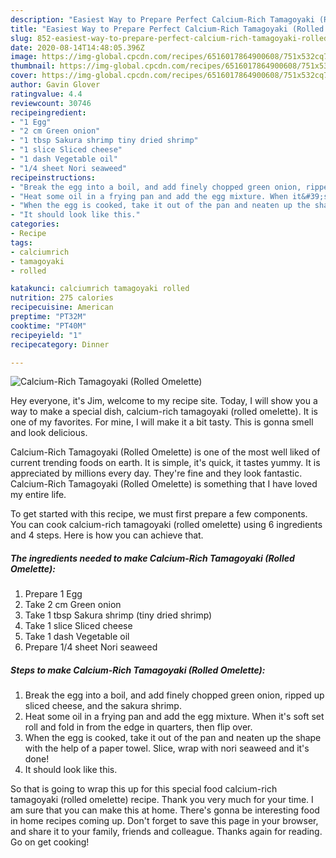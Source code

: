 ```yaml
---
description: "Easiest Way to Prepare Perfect Calcium-Rich Tamagoyaki (Rolled Omelette)"
title: "Easiest Way to Prepare Perfect Calcium-Rich Tamagoyaki (Rolled Omelette)"
slug: 852-easiest-way-to-prepare-perfect-calcium-rich-tamagoyaki-rolled-omelette
date: 2020-08-14T14:48:05.396Z
image: https://img-global.cpcdn.com/recipes/6516017864900608/751x532cq70/calcium-rich-tamagoyaki-rolled-omelette-recipe-main-photo.jpg
thumbnail: https://img-global.cpcdn.com/recipes/6516017864900608/751x532cq70/calcium-rich-tamagoyaki-rolled-omelette-recipe-main-photo.jpg
cover: https://img-global.cpcdn.com/recipes/6516017864900608/751x532cq70/calcium-rich-tamagoyaki-rolled-omelette-recipe-main-photo.jpg
author: Gavin Glover
ratingvalue: 4.4
reviewcount: 30746
recipeingredient:
- "1 Egg"
- "2 cm Green onion"
- "1 tbsp Sakura shrimp tiny dried shrimp"
- "1 slice Sliced cheese"
- "1 dash Vegetable oil"
- "1/4 sheet Nori seaweed"
recipeinstructions:
- "Break the egg into a boil, and add finely chopped green onion, ripped up sliced cheese, and the sakura shrimp."
- "Heat some oil in a frying pan and add the egg mixture. When it&#39;s soft set roll and fold in from the edge in quarters, then flip over."
- "When the egg is cooked, take it out of the pan and neaten up the shape with the help of a paper towel. Slice, wrap with nori seaweed and it&#39;s done!"
- "It should look like this."
categories:
- Recipe
tags:
- calciumrich
- tamagoyaki
- rolled

katakunci: calciumrich tamagoyaki rolled 
nutrition: 275 calories
recipecuisine: American
preptime: "PT32M"
cooktime: "PT40M"
recipeyield: "1"
recipecategory: Dinner

---
```



![Calcium-Rich Tamagoyaki (Rolled Omelette)](https://img-global.cpcdn.com/recipes/6516017864900608/751x532cq70/calcium-rich-tamagoyaki-rolled-omelette-recipe-main-photo.jpg)

Hey everyone, it's Jim, welcome to my recipe site. Today, I will show you a way to make a special dish, calcium-rich tamagoyaki (rolled omelette). It is one of my favorites. For mine, I will make it a bit tasty. This is gonna smell and look delicious.

Calcium-Rich Tamagoyaki (Rolled Omelette) is one of the most well liked of current trending foods on earth. It is simple, it's quick, it tastes yummy. It is appreciated by millions every day. They're fine and they look fantastic. Calcium-Rich Tamagoyaki (Rolled Omelette) is something that I have loved my entire life.




To get started with this recipe, we must first prepare a few components. You can cook calcium-rich tamagoyaki (rolled omelette) using 6 ingredients and 4 steps. Here is how you can achieve that.

<!--inarticleads1-->

##### The ingredients needed to make Calcium-Rich Tamagoyaki (Rolled Omelette):

1. Prepare 1 Egg
1. Take 2 cm Green onion
1. Take 1 tbsp Sakura shrimp (tiny dried shrimp)
1. Take 1 slice Sliced cheese
1. Take 1 dash Vegetable oil
1. Prepare 1/4 sheet Nori seaweed




<!--inarticleads2-->

##### Steps to make Calcium-Rich Tamagoyaki (Rolled Omelette):

1. Break the egg into a boil, and add finely chopped green onion, ripped up sliced cheese, and the sakura shrimp.
1. Heat some oil in a frying pan and add the egg mixture. When it&#39;s soft set roll and fold in from the edge in quarters, then flip over.
1. When the egg is cooked, take it out of the pan and neaten up the shape with the help of a paper towel. Slice, wrap with nori seaweed and it&#39;s done!
1. It should look like this.




So that is going to wrap this up for this special food calcium-rich tamagoyaki (rolled omelette) recipe. Thank you very much for your time. I am sure that you can make this at home. There's gonna be interesting food in home recipes coming up. Don't forget to save this page in your browser, and share it to your family, friends and colleague. Thanks again for reading. Go on get cooking!
